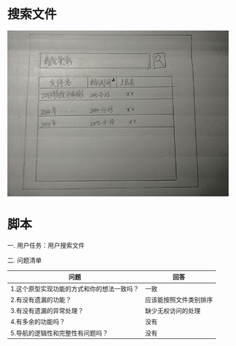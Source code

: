 # 搜索文件

![](/img/界面原型/搜索文件.JPG)

# 脚本

一. 用户任务：用户搜索文件

二. 问题清单

| 问题 | 回答 |
| --- | --- |
| 1.这个原型实现功能的方式和你的想法一致吗？ | 一致 |
| 2.有没有遗漏的功能？ | 应该能按照文件类别排序 |
| 3.有没有遗漏的异常处理？ | 缺少无权访问的处理 |
| 4.有多余的功能吗？ | 没有 |
| 5.导航的逻辑性和完整性有问题吗？ | 没有 |

